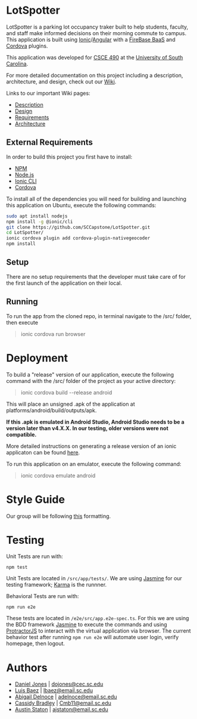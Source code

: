 # LotSpotter

LotSpotter is a parking lot occupancy traker built to help students, faculty, and
staff make informed decisions on their morning commute to campus. This application 
is built using [Ionic](https://ionicframework.com/)/[Angular](https://angular.io/) with a [FireBase BaaS](https://firebase.google.com/) and [Cordova](https://cordova.apache.org/plugins/) plugins.

This application was developed for [CSCE 490](https://capstone.cse.sc.edu/) at the [University of South Carolina](https://sc.edu/).

For more detailed documentation on this project including a description, architecture, and design, check out our [Wiki](https://github.com/SCCapstone/LotSpotter/wiki).

Links to our important Wiki pages:

* [Description](https://github.com/SCCapstone/LotSpotter/wiki/Project-Description)
* [Design](https://github.com/SCCapstone/LotSpotter/wiki/Design)
* [Requirements](https://github.com/SCCapstone/LotSpotter/wiki/Requirements)
* [Architecture](https://github.com/SCCapstone/LotSpotter/wiki/Architecture)


## External Requirements

In order to build this project you first have to install:

* [NPM](https://www.npmjs.com/)
* [Node.js](https://nodejs.org/en/)
* [Ionic CLI](https://ionicframework.com/docs/cli)
* [Cordova](https://cordova.apache.org/plugins/)

To install all of the dependencies you will need for building and launching this application on Ubuntu, execute the following commands:
```bash
sudo apt install nodejs
npm install -g @ionic/cli
git clone https://github.com/SCCapstone/LotSpotter.git
cd LotSpotter/
ionic cordova plugin add cordova-plugin-nativegeocoder
npm install
```

## Setup

There are no setup requirements that the developer must take care of for the first launch of the application on their local.

## Running

To run the app from the cloned repo, in terminal navigate to the /src/ folder, then execute

> ionic cordova run browser

# Deployment

To build a "release" version of our application, execute the following command with the /src/ folder of the project as your active directory:
> ionic cordova build --release android

This will place an unsigned .apk of the application at platforms/android/build/outputs/apk.

**If this .apk is emulated in Android Studio, Android Studio needs to be a version later than v4.X.X. In our testing, older versions were not compatible.**
 
More detailed instructions on generating a release version of an ionic applicaton can be found [here](https://ionicframework.com/docs/v1/guide/publishing.html).

To run this application on an emulator, execute the following command:
> ionic cordova emulate android

# Style Guide
Our group will be following [this](https://basarat.gitbook.io/typescript/styleguide)
formatting.

# Testing

Unit Tests are run with:  
```
npm test
```
Unit Tests are located in `/src/app/tests/`. We are using [Jasmine](https://jasmine.github.io/) for our testing framework; [Karma](http://karma-runner.github.io/6.0/index.html) is the runnner. 

Behavioral Tests are run with:
```
npm run e2e
```
These tests are located in `/e2e/src/app.e2e-spec.ts`. For this we are using the BDD framework [Jasmine](https://jasmine.github.io/) to execute the commands and using [ProtractorJS](https://www.protractortest.org/#/) to interact with the virtual application via browser. The current behavior test after running `npm run e2e` will automate user login, verify homepage, then logout. 



# Authors

 * [Daniel Jones](https://github.com/Dojones98) | dojones@cec.sc.edu
 * [Luis Baez](https://github.com/AnadamaBread) | lbaez@email.sc.edu
 * [Abigail Delnoce](https://github.com/adelnoce) | adelnoce@email.sc.edu
 * [Cassidy Bradley](https://github.com/cassidybradley99) | Cmb11@email.sc.edu
 * [Austin Staton](https://github.com/aj-staton) | ajstaton@email.sc.edu
